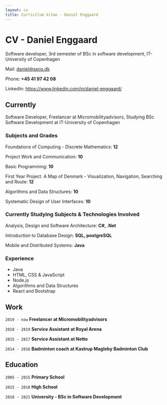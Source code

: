 ```yaml
---
layout: cv
title: Curricilum Vitae - Daniel Enggaard
---
```

# CV - Daniel Enggaard



Software developer, 3rd semester of BSc in software development, IT-University of Copenhagen

Mail: daniel@seos.dk

Phone: __+45 41 97 42 08__

LinkedIn: https://www.linkedin.com/in/daniel-enggaard/


## Currently

Software Developer, Freelancer at Micromobilityadvisors, Studying BSc Software Development at IT-University of Copenhagen


### Subjects and Grades

Foundations of Computing - Discrete Mathematics: __12__

Project Work and Communication: __10__

Basic Programming: __10__

First Year Project. A Map of Denmark - Visualization, Navigation, Searching and Route: __12__

Algorithms and Data Structures: __10__

Systematic Design of User Interfaces: __10__


### Currently Studying Subjects & Technologies Involved

Analysis, Design and Software Architecture: __C#, .Net__

Introduction to Database Design: __SQL, postgreSQL__

Mobile and Distributed Systems: __Java__


### Experience

- Java
- HTML, CSS & JavaScript
- Node.js
- Algorithms and Data Structures
- React and Bootstrap


## Work


`2019 - now`
__Freelancer at Micromobilityadvisors__

`2018 - 2019`
__Service Assistant at Royal Arena__

`2015 - 2017`
__Service Assistant at Netto__

`2014 - 2016`
__Badminton coach at Kastrup Magleby Badminton Club__



## Education

`2005 - 2015`
__Primary School__

`2015 - 2018`
__High School__

`2018 - 2021`
__University - BSc in Software Development__

